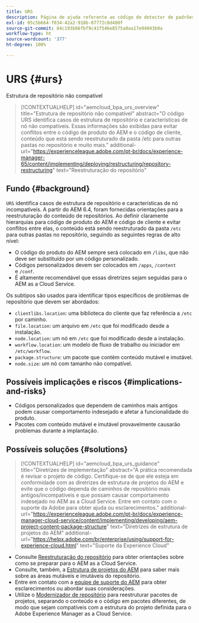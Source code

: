 ```yaml
---
title: URS
description: Página de ajuda referente ao código do detector de padrões.
exl-id: 05c5b664-f034-42a2-918b-07772c8d480f
source-git-commit: 84c193b66fbf9c41f546e8575a0aa17e94043b9a
workflow-type: ht
source-wordcount: '377'
ht-degree: 100%

---
```


# URS {#urs}

Estrutura de repositório não compatível

>[!CONTEXTUALHELP]
>id="aemcloud_bpa_urs_overview"
>title="Estrutura de repositório não compatível"
>abstract="O código URS identifica casos de estrutura de repositório e características de nó não compatíveis. Essas informações são exibidas para evitar conflitos entre o código de produto do AEM e o código de cliente, conteúdo que está sendo reestruturado da pasta /etc para outras pastas no repositório e muito mais."
>additional-url="https://experienceleague.adobe.com/pt-br/docs/experience-manager-65/content/implementing/deploying/restructuring/repository-restructuring" text="Reestruturação do repositório"

## Fundo {#background}

`URS` identifica casos de estrutura de repositório e características de nó incompatíveis. A partir do AEM 6.4, foram fornecidas orientações para a reestruturação do conteúdo de repositórios. Ao definir claramente hierarquias para código de produto do AEM e código de cliente e evitar conflitos entre elas, o conteúdo está sendo reestruturado da pasta `/etc` para outras pastas no repositório, seguindo as seguintes regras de alto nível:

* O código do produto do AEM sempre será colocado em `/libs`, que não deve ser substituído por um código personalizado.
* Códigos personalizados devem ser colocados em `/apps`, `/content` e `/conf`.
* É altamente recomendável que essas diretrizes sejam seguidas para o AEM as a Cloud Service.

Os subtipos são usados para identificar tipos específicos de problemas de repositório que devem ser abordados:

* `clientlibs.location`: uma biblioteca do cliente que faz referência a `/etc` por caminho.
* `file.location`: um arquivo em `/etc` que foi modificado desde a instalação.
* `node.location`: um nó em `/etc` que foi modificado desde a instalação.
* `workflow.location`: um modelo de fluxo de trabalho ou iniciador em `/etc/workflow`.
* `package.structure`: um pacote que contém conteúdo mutável e imutável.
* `node.size`: um nó com tamanho não compatível.

## Possíveis implicações e riscos {#implications-and-risks}

* Códigos personalizados que dependem de caminhos mais antigos podem causar comportamento indesejado e afetar a funcionalidade do produto.
* Pacotes com conteúdo mutável e imutável provavelmente causarão problemas durante a implantação.

## Possíveis soluções {#solutions}

>[!CONTEXTUALHELP]
>id="aemcloud_bpa_urs_guidance"
>title="Diretrizes de implementação"
>abstract="A prática recomendada é revisar o projeto de código. Certifique-se de que ele esteja em conformidade com as diretrizes de estrutura de projetos do AEM e evite que o código dependa de caminhos de repositório mais antigos/incompatíveis e que possam causar comportamento indesejado no AEM as a Cloud Service. Entre em contato com o suporte da Adobe para obter ajuda ou esclarecimentos."
>additional-url="https://experienceleague.adobe.com/pt-br/docs/experience-manager-cloud-service/content/implementing/developing/aem-project-content-package-structure" text="Diretrizes de estrutura de projetos do AEM"
>additional-url="https://helpx.adobe.com/br/enterprise/using/support-for-experience-cloud.html" text="Suporte da Experience Cloud"

* Consulte [Reestruturação do repositório](https://experienceleague.adobe.com/pt-br/docs/experience-manager-65/content/implementing/deploying/restructuring/repository-restructuring) para obter orientações sobre como se preparar para o AEM as a Cloud Service.
* Consulte, também, a [Estrutura de projetos do AEM](https://experienceleague.adobe.com/pt-br/docs/experience-manager-cloud-service/content/implementing/developing/aem-project-content-package-structure) para saber mais sobre as áreas mutáveis e imutáveis do repositório.
* Entre em contato com a [equipe de suporte do AEM](https://helpx.adobe.com/br/enterprise/using/support-for-experience-cloud.html) para obter esclarecimentos ou abordar suas considerações.
* Utilize o [Modernizador de repositório](https://experienceleague.adobe.com/pt-br/docs/experience-manager-cloud-service/content/migration-journey/refactoring-tools/repo-modernizer#refactoring-tools) para reestruturar pacotes de projetos, separando o conteúdo e o código em pacotes diferentes, de modo que sejam compatíveis com a estrutura do projeto definida para o Adobe Experience Manager as a Cloud Service.
